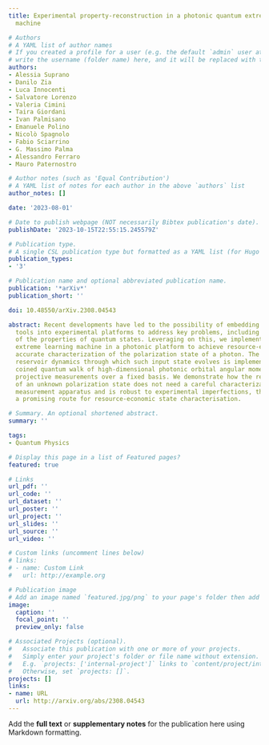```yaml
---
title: Experimental property-reconstruction in a photonic quantum extreme learning
  machine

# Authors
# A YAML list of author names
# If you created a profile for a user (e.g. the default `admin` user at `content/authors/admin/`), 
# write the username (folder name) here, and it will be replaced with their full name and linked to their profile.
authors:
- Alessia Suprano
- Danilo Zia
- Luca Innocenti
- Salvatore Lorenzo
- Valeria Cimini
- Taira Giordani
- Ivan Palmisano
- Emanuele Polino
- Nicolò Spagnolo
- Fabio Sciarrino
- G. Massimo Palma
- Alessandro Ferraro
- Mauro Paternostro

# Author notes (such as 'Equal Contribution')
# A YAML list of notes for each author in the above `authors` list
author_notes: []

date: '2023-08-01'

# Date to publish webpage (NOT necessarily Bibtex publication's date).
publishDate: '2023-10-15T22:55:15.245579Z'

# Publication type.
# A single CSL publication type but formatted as a YAML list (for Hugo requirements).
publication_types:
- '3'

# Publication name and optional abbreviated publication name.
publication: '*arXiv*'
publication_short: ''

doi: 10.48550/arXiv.2308.04543

abstract: Recent developments have led to the possibility of embedding machine learning
  tools into experimental platforms to address key problems, including the characterization
  of the properties of quantum states. Leveraging on this, we implement a quantum
  extreme learning machine in a photonic platform to achieve resource-efficient and
  accurate characterization of the polarization state of a photon. The underlying
  reservoir dynamics through which such input state evolves is implemented using the
  coined quantum walk of high-dimensional photonic orbital angular momentum, and performing
  projective measurements over a fixed basis. We demonstrate how the reconstruction
  of an unknown polarization state does not need a careful characterization of the
  measurement apparatus and is robust to experimental imperfections, thus representing
  a promising route for resource-economic state characterisation.

# Summary. An optional shortened abstract.
summary: ''

tags:
- Quantum Physics

# Display this page in a list of Featured pages?
featured: true

# Links
url_pdf: ''
url_code: ''
url_dataset: ''
url_poster: ''
url_project: ''
url_slides: ''
url_source: ''
url_video: ''

# Custom links (uncomment lines below)
# links:
# - name: Custom Link
#   url: http://example.org

# Publication image
# Add an image named `featured.jpg/png` to your page's folder then add a caption below.
image:
  caption: ''
  focal_point: ''
  preview_only: false

# Associated Projects (optional).
#   Associate this publication with one or more of your projects.
#   Simply enter your project's folder or file name without extension.
#   E.g. `projects: ['internal-project']` links to `content/project/internal-project/index.md`.
#   Otherwise, set `projects: []`.
projects: []
links:
- name: URL
  url: http://arxiv.org/abs/2308.04543
---
```


Add the **full text** or **supplementary notes** for the publication here using Markdown formatting.
